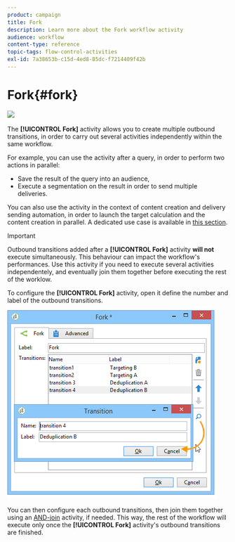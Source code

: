 ```yaml
---
product: campaign
title: Fork
description: Learn more about the Fork workflow activity
audience: workflow
content-type: reference
topic-tags: flow-control-activities
exl-id: 7a38653b-c15d-4ed8-85dc-f7214409f42b
---
```

# Fork{#fork}

![](assets/do-not-localize/common.svg)

The **[!UICONTROL Fork]** activity allows you to create multiple outbound transitions, in order to carry out several activities independently within the same workflow.

For example, you can use the activity after a query, in order to perform two actions in parallel:

* Save the result of the query into an audience,
* Execute a segmentation on the result in order to send multiple deliveries.

You can also use the activity in the context of content creation and delivery sending automation, in order to launch the target calculation and the content creation in parallel. A dedicated use case is available in [this section](../../../common/delivery/using/automating-via-workflows.md#creating-the-delivery-and-its-content).

>[!IMPORTANT]
>
>Outbound transitions added after a **[!UICONTROL Fork]** activity **will not** execute simultaneously. This behaviour can impact the workflow's performances. Use this activity if you need to execute several activities independentely, and eventually join them together before executing the rest of the worklow.

To configure the  **[!UICONTROL Fork]** activity, open it define the number and label of the outbound transitions.

![](assets/s_user_segmentation_fork.png)

You can then configure each outbound transitions, then join them together using an [AND-join](and-join.md) activity, if needed. This way, the rest of the workflow will execute only once the **[!UICONTROL Fork]** activity's outbound transitions are finished.

